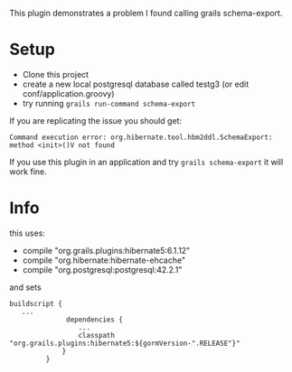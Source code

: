 This plugin demonstrates a problem I found calling grails schema-export.

# Setup

* Clone this project
* create a new local postgresql database called testg3 (or edit conf/application.groovy)
* try running `grails run-command schema-export`

If you are replicating the issue you should get:
 
 `Command execution error: org.hibernate.tool.hbm2ddl.SchemaExport: method <init>()V not found`

If you use this plugin in an application and try `grails schema-export` it will work fine.

# Info

this uses:

* compile "org.grails.plugins:hibernate5:6.1.12"
* compile "org.hibernate:hibernate-ehcache"
* compile "org.postgresql:postgresql:42.2.1"

and sets

```$xslt 
buildscript {
   ...
              dependencies {
                 ...
                 classpath "org.grails.plugins:hibernate5:${gormVersion-".RELEASE"}"
             }
         }
```
 